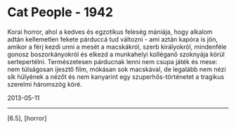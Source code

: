 # Cat People - 1942

Korai horror, ahol a kedves és egzotikus feleség mániája, hogy alkalom adtán kellemetlen fekete párduccá tud változni - ami aztán kapóra is jön, amikor a férj kezdi unni a mesét a macskákról, szerb királyokról, mindenféle gonosz boszorkányokról és elkezd a munkahelyi kolléganő szoknyája körül sertepertélni. Természetesen párducnak lenni nem csupa játék és mese: nem túlságosan ijesztő film, mókásan sok macskával, de legalább nem nézi sík hülyének a nézőt és nem kanyarint egy szuperhős-történetet a tragikus szerelmi háromszög köré.

2013-05-11 

----

[6.5], [horror]